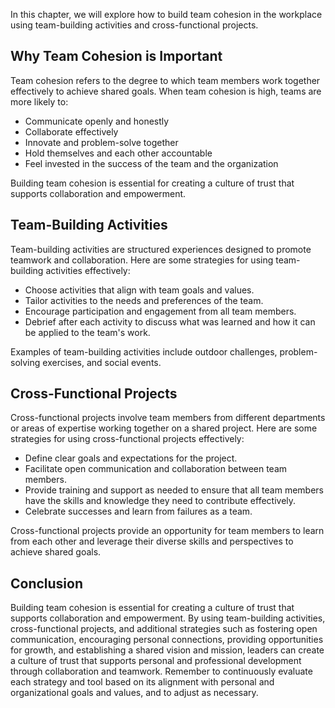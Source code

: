 
In this chapter, we will explore how to build team cohesion in the workplace using team-building activities and cross-functional projects.

Why Team Cohesion is Important
------------------------------

Team cohesion refers to the degree to which team members work together effectively to achieve shared goals. When team cohesion is high, teams are more likely to:

* Communicate openly and honestly
* Collaborate effectively
* Innovate and problem-solve together
* Hold themselves and each other accountable
* Feel invested in the success of the team and the organization

Building team cohesion is essential for creating a culture of trust that supports collaboration and empowerment.

Team-Building Activities
------------------------

Team-building activities are structured experiences designed to promote teamwork and collaboration. Here are some strategies for using team-building activities effectively:

* Choose activities that align with team goals and values.
* Tailor activities to the needs and preferences of the team.
* Encourage participation and engagement from all team members.
* Debrief after each activity to discuss what was learned and how it can be applied to the team's work.

Examples of team-building activities include outdoor challenges, problem-solving exercises, and social events.

Cross-Functional Projects
-------------------------

Cross-functional projects involve team members from different departments or areas of expertise working together on a shared project. Here are some strategies for using cross-functional projects effectively:

* Define clear goals and expectations for the project.
* Facilitate open communication and collaboration between team members.
* Provide training and support as needed to ensure that all team members have the skills and knowledge they need to contribute effectively.
* Celebrate successes and learn from failures as a team.

Cross-functional projects provide an opportunity for team members to learn from each other and leverage their diverse skills and perspectives to achieve shared goals.

Conclusion
----------

Building team cohesion is essential for creating a culture of trust that supports collaboration and empowerment. By using team-building activities, cross-functional projects, and additional strategies such as fostering open communication, encouraging personal connections, providing opportunities for growth, and establishing a shared vision and mission, leaders can create a culture of trust that supports personal and professional development through collaboration and teamwork. Remember to continuously evaluate each strategy and tool based on its alignment with personal and organizational goals and values, and to adjust as necessary.
